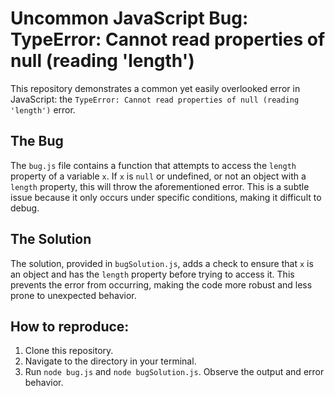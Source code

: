 # Uncommon JavaScript Bug: TypeError: Cannot read properties of null (reading 'length')

This repository demonstrates a common yet easily overlooked error in JavaScript: the `TypeError: Cannot read properties of null (reading 'length')` error.

## The Bug

The `bug.js` file contains a function that attempts to access the `length` property of a variable `x`.  If `x` is `null` or undefined, or not an object with a `length` property, this will throw the aforementioned error.  This is a subtle issue because it only occurs under specific conditions, making it difficult to debug.

## The Solution

The solution, provided in `bugSolution.js`, adds a check to ensure that `x` is an object and has the `length` property before trying to access it.  This prevents the error from occurring, making the code more robust and less prone to unexpected behavior.

## How to reproduce:

1. Clone this repository.
2. Navigate to the directory in your terminal.
3. Run `node bug.js` and `node bugSolution.js`. Observe the output and error behavior.